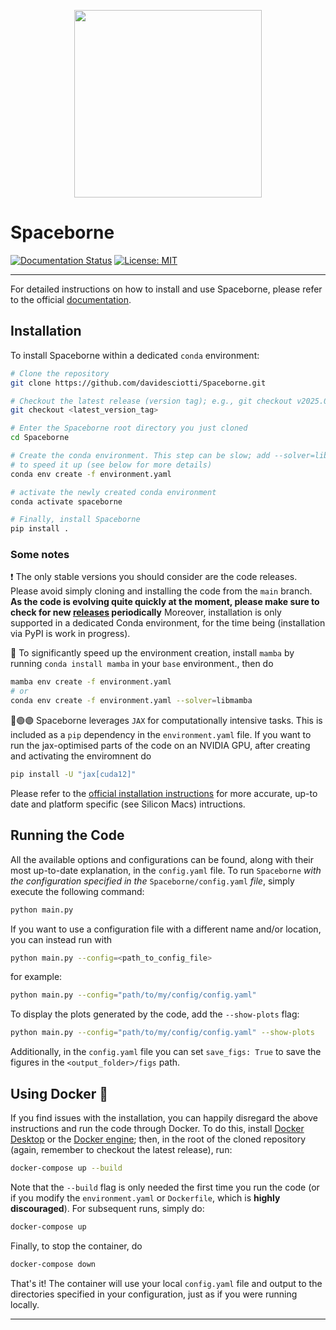 <p align="center">
  <img src="https://github.com/user-attachments/assets/1e156ecb-75d5-4004-b768-cbd8edab7940" width="300">
</p>

<!-- ![sb_logo](https://github.com/user-attachments/assets/6c5d9280-70b2-4f66-8bfb-c513317aea06) -->

# Spaceborne


[![Documentation Status](https://readthedocs.org/projects/spaceborne/badge/?version=latest)](https://spaceborne.readthedocs.io/en/latest/?badge=latest)
[![License: MIT](https://img.shields.io/badge/License-MIT-yellow.svg)](./LICENSE)

---
For detailed instructions on how to install and use Spaceborne, please refer to the official [documentation](https://spaceborne.readthedocs.io/en/latest/).

## Installation

To install Spaceborne within a dedicated `conda` environment:

```bash
# Clone the repository
git clone https://github.com/davidesciotti/Spaceborne.git

# Checkout the latest release (version tag); e.g., git checkout v2025.07.1
git checkout <latest_version_tag>

# Enter the Spaceborne root directory you just cloned
cd Spaceborne

# Create the conda environment. This step can be slow; add --solver=libmamba 
# to speed it up (see below for more details)
conda env create -f environment.yaml

# activate the newly created conda environment
conda activate spaceborne

# Finally, install Spaceborne
pip install .
```

### Some notes

❗ The only stable versions you should consider are the code releases. Please avoid simply cloning and installing the code from the `main` branch.
**As the code is evolving quite quickly at the moment, please make sure to check for new [releases](https://github.com/davidesciotti/Spaceborne/releases) periodically**
Moreover, installation is only supported in a dedicated Conda environment, for the time being (installation via PyPI is work in progress).

🐍 To significantly speed up the environment creation, install `mamba` by running `conda install mamba` in your `base` environment., then do

```bash
mamba env create -f environment.yaml 
# or
conda env create -f environment.yaml --solver=libmamba 
```

🔵🟢🟣 Spaceborne leverages `JAX` for computationally intensive tasks. This is included as 
a `pip` dependency in the `environment.yaml` file. If you want to run the jax-optimised 
parts of the code on an NVIDIA GPU, after creating and activating the enviromnent do

```bash
pip install -U "jax[cuda12]"
```

Please refer to the [official installation instructions](https://docs.jax.dev/en/latest/installation.html#installation) for more accurate, up-to date and platform specific 
(see Silicon Macs) intructions.

## Running the Code

All the available options and configurations can be found, along with their most up-to-date explanation, in the `config.yaml` file. To run `Spaceborne` _with the configuration specified in the_ `Spaceborne/config.yaml` _file_, simply execute the following command:

```bash
python main.py
```

If you want to use a configuration file with a different name and/or location, you can instead run with

```bash
python main.py --config=<path_to_config_file>
```

for example:

```bash
python main.py --config="path/to/my/config/config.yaml"
```

To display the plots generated by the code, add the `--show-plots` flag:

```bash
python main.py --config="path/to/my/config/config.yaml" --show-plots
```

Additionally, in the `config.yaml` file you can set `save_figs: True` to save the figures in the `<output_folder>/figs` path.

## Using Docker 🐋

If you find issues with the installation, you can happily disregard the above instructions and run the code through Docker. To do this, install [Docker Desktop](https://www.docker.com/products/docker-desktop/) or the [Docker engine](https://docs.docker.com/engine/); then, in the root of the cloned repository (again, remember to checkout the latest release), run:

```bash
docker-compose up --build
```

Note that the `--build` flag is only needed the first time you run the code (or if you modify the `environment.yaml` or `Dockerfile`, which is **highly discouraged**). For subsequent runs, simply do:

```bash
docker-compose up
```

Finally, to stop the container, do

```bash
docker-compose down
```

That's it! The container will use your local `config.yaml` file and output to the directories specified in your configuration, just as if you were running locally.

---
